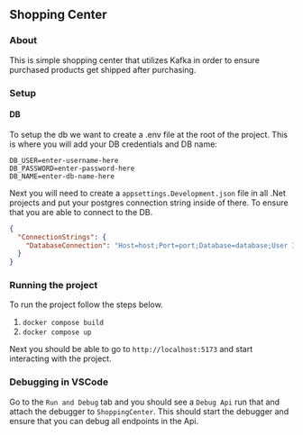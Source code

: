 ## Shopping Center

### About

This is simple shopping center that utilizes Kafka in order to ensure purchased products get shipped after purchasing.

### Setup

#### DB

To setup the db we want to create a .env file at the root of the project. This is where you will add your DB credentials and DB name:

```
DB_USER=enter-username-here
DB_PASSWORD=enter-password-here
DB_NAME=enter-db-name-here
```

Next you will need to create a `appsettings.Development.json` file in all .Net projects and put your postgres connection string inside of there. To ensure that you are able to connect to the DB.

```json
{
  "ConnectionStrings": {
    "DatabaseConnection": "Host=host;Port=port;Database=database;User Id=user;Password=password;"
  }
}
```

### Running the project

To run the project follow the steps below.

1. `docker compose build`
2. `docker compose up`

Next you should be able to go to `http://localhost:5173` and start interacting with the project.

### Debugging in VSCode

Go to the `Run and Debug` tab and you should see a `Debug Api` run that and attach the debugger to `ShoppingCenter`.
This should start the debugger and ensure that you can debug all endpoints in the Api.
